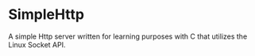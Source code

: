 # SimpleHttp

A simple Http server written for learning purposes with C that utilizes the Linux Socket API.
